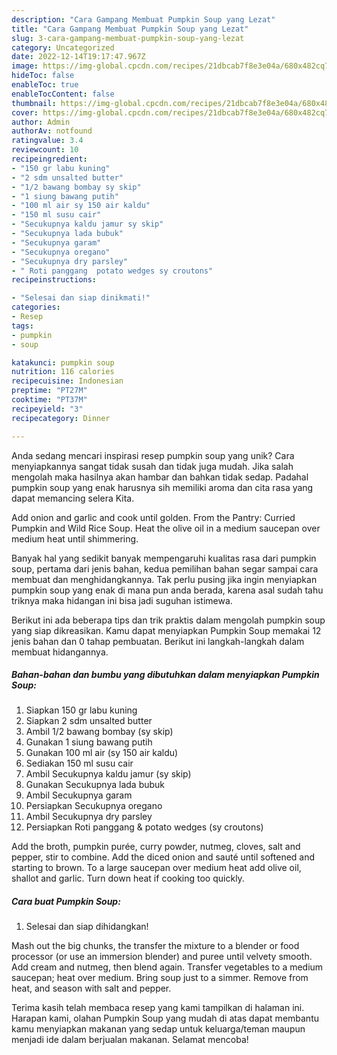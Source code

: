 ```yaml
---
description: "Cara Gampang Membuat Pumpkin Soup yang Lezat"
title: "Cara Gampang Membuat Pumpkin Soup yang Lezat"
slug: 3-cara-gampang-membuat-pumpkin-soup-yang-lezat
category: Uncategorized
date: 2022-12-14T19:17:47.967Z
image: https://img-global.cpcdn.com/recipes/21dbcab7f8e3e04a/680x482cq70/pumpkin-soup-foto-resep-utama.jpg
hideToc: false
enableToc: true
enableTocContent: false
thumbnail: https://img-global.cpcdn.com/recipes/21dbcab7f8e3e04a/680x482cq70/pumpkin-soup-foto-resep-utama.jpg
cover: https://img-global.cpcdn.com/recipes/21dbcab7f8e3e04a/680x482cq70/pumpkin-soup-foto-resep-utama.jpg
author: Admin
authorAv: notfound
ratingvalue: 3.4
reviewcount: 10
recipeingredient:
- "150 gr labu kuning"
- "2 sdm unsalted butter"
- "1/2 bawang bombay sy skip"
- "1 siung bawang putih"
- "100 ml air sy 150 air kaldu"
- "150 ml susu cair"
- "Secukupnya kaldu jamur sy skip"
- "Secukupnya lada bubuk"
- "Secukupnya garam"
- "Secukupnya oregano"
- "Secukupnya dry parsley"
- " Roti panggang  potato wedges sy croutons"
recipeinstructions:

- "Selesai dan siap dinikmati!"
categories:
- Resep
tags:
- pumpkin
- soup

katakunci: pumpkin soup 
nutrition: 116 calories
recipecuisine: Indonesian
preptime: "PT27M"
cooktime: "PT37M"
recipeyield: "3"
recipecategory: Dinner

---
```





Anda sedang mencari inspirasi resep pumpkin soup yang unik? Cara menyiapkannya sangat tidak susah dan tidak juga mudah. Jika salah mengolah maka hasilnya akan hambar dan bahkan tidak sedap. Padahal pumpkin soup yang enak harusnya sih memiliki aroma dan cita rasa yang dapat memancing selera Kita.





Add onion and garlic and cook until golden. From the Pantry: Curried Pumpkin and Wild Rice Soup. Heat the olive oil in a medium saucepan over medium heat until shimmering.

Banyak hal yang sedikit banyak mempengaruhi kualitas rasa dari pumpkin soup, pertama dari jenis bahan, kedua pemilihan bahan segar sampai cara membuat dan menghidangkannya. Tak perlu pusing jika ingin menyiapkan pumpkin soup yang enak di mana pun anda berada, karena asal sudah tahu triknya maka hidangan ini bisa jadi suguhan istimewa.






Berikut ini ada beberapa tips dan trik praktis dalam mengolah pumpkin soup yang siap dikreasikan. Kamu dapat menyiapkan Pumpkin Soup memakai 12 jenis bahan dan 0 tahap pembuatan. Berikut ini langkah-langkah dalam membuat hidangannya.

<!--inarticleads1-->

##### Bahan-bahan dan bumbu yang dibutuhkan dalam menyiapkan Pumpkin Soup:

1. Siapkan 150 gr labu kuning
1. Siapkan 2 sdm unsalted butter
1. Ambil 1/2 bawang bombay (sy skip)
1. Gunakan 1 siung bawang putih
1. Gunakan 100 ml air (sy 150 air kaldu)
1. Sediakan 150 ml susu cair
1. Ambil Secukupnya kaldu jamur (sy skip)
1. Gunakan Secukupnya lada bubuk
1. Ambil Secukupnya garam
1. Persiapkan Secukupnya oregano
1. Ambil Secukupnya dry parsley
1. Persiapkan  Roti panggang &amp; potato wedges (sy croutons)


Add the broth, pumpkin purée, curry powder, nutmeg, cloves, salt and pepper, stir to combine. Add the diced onion and sauté until softened and starting to brown. To a large saucepan over medium heat add olive oil, shallot and garlic. Turn down heat if cooking too quickly. 

<!--inarticleads2-->

##### Cara buat Pumpkin Soup:


1. Selesai dan siap dihidangkan!

Mash out the big chunks, the transfer the mixture to a blender or food processor (or use an immersion blender) and puree until velvety smooth. Add cream and nutmeg, then blend again. Transfer vegetables to a medium saucepan; heat over medium. Bring soup just to a simmer. Remove from heat, and season with salt and pepper. 

Terima kasih telah membaca resep yang kami tampilkan di halaman ini. Harapan kami, olahan Pumpkin Soup yang mudah di atas dapat membantu kamu menyiapkan makanan yang sedap untuk keluarga/teman maupun menjadi ide dalam berjualan makanan. Selamat mencoba!

